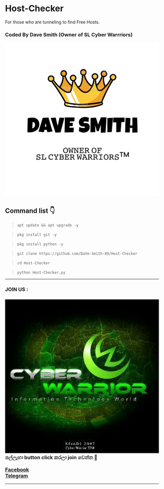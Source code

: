 # Host-Checker
For those who are tunneling to find Free Hosts.
### Coded By Dave Smith (Owner of SL Cyber Warrriors)

<a href="https://github.com/DaVe-Smith-89"><img src="IMG_20210509_185120_415.jpg"></a>

## Command list 👇

>`apt update && apt upgrade -y`

>`pkg install git -y`

>`pkg install python -y`

>`git clone https://github.com/DaVe-Smith-89/Host-Checker`

>`cd Host-Checker`

>`python Host-Checker.py`

<hr>
<h3>JOIN US :<h3/>
<a href="https://youtube.com/channel/UCOC4YlK-7mb5jIbCRcuijvQ"><img src="400086900718_114430.jpg"></a>
<br>
පල්ලැහා button click කරලා join වෙන්න 🖤
<br>
<br><a href="https://www.facebook.com/groups/424580708746052/?ref=share"> Facebook </a>
<br><a href="http://t.me/By_sstp"> Telegram  </a>
<hr>
